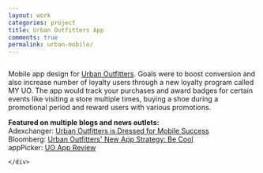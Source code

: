 ```yaml
---
layout: work
categories: project
title: Urban Outfitters App
comments: true
permalink: urban-mobile/
---
```


<div class="row clearfix">
	<div class="column full">
		<p>Mobile app design for <a href="http://www.urbanoutfitters.com" target="_blank">Urban Outfitters</a>. Goals were to boost conversion and also increase number of loyalty users through a new loyalty program called MY UO. The app would track your purchases and award badges for certain events like visiting a store multiple times, buying a shoe during a promotional period and reward users with various promotions. </p>
		<p><strong>Featured on multiple blogs and news outlets:</strong><BR>
		Adexchanger: <a href="http://adexchanger.com/mobile/urban-outfitters-is-dressed-for-mobile-success/" target="_blank">Urban Outfitters is Dressed for Mobile Success</a><BR>
		Bloomberg: <a href="http://www.bloomberg.com/bw/articles/2013-09-24/urban-outfitters-new-app-strategy-be-cool" target="_blank">Urban Outfitters' New App Strategy: Be Cool</a><BR>
		appPicker: <a href="http://www.apppicker.com/reviews/10886/UO-app-review-the-official-app-for-Urban-Outfitters" target="_blank">UO App Review</a></p>

	</div>
</div>

<div class="row clearfix project-image">
	<div class="column full">
		<img src="/img/proj/urban/img-1.jpg" alt="">
	</div>
</div>
<div class="row clearfix project-image">
	<div class="column third medium-half">
		<img class="drop-shadow" src="/img/proj/urban/img-13.jpg" alt="">
	</div>
	<div class="column third medium-half">
		<img class="drop-shadow" src="/img/proj/urban/img-14.jpg" alt="">
	</div>
	<div class="column third medium-half">
		<img class="drop-shadow" src="/img/proj/urban/img-15.jpg" alt="">
	</div>
	<div class="column third medium-half">
		<img class="drop-shadow" src="/img/proj/urban/img-10.jpg" alt="">
	</div>
	<div class="column third medium-half">
		<img class="drop-shadow" src="/img/proj/urban/img-11.jpg" alt="">
	</div>
	<div class="column third medium-half">
		<img class="drop-shadow" src="/img/proj/urban/img-12.jpg" alt="">
	</div>
</div>
<div class="row clearfix project-image">
	<div class="column half medium-half">
		<img class="drop-shadow" src="/img/proj/urban/img-4.jpg" alt="">
	</div>
	<div class="column half medium-half">
		<img class="drop-shadow" src="/img/proj/urban/img-6.jpg" alt="">
	</div>
</div>
<div class="row clearfix project-image">
	<div class="column half medium-half">
		<img class="drop-shadow" src="/img/proj/urban/img-8.jpg" alt="">
	</div>
	<div class="column half medium-half">
		<img class="drop-shadow" src="/img/proj/urban/img-7.jpg" alt="">
	</div>
</div>
